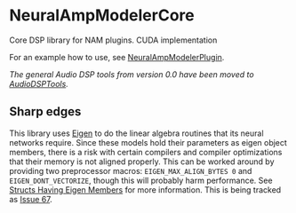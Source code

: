 # NeuralAmpModelerCore
Core DSP library for NAM plugins. CUDA implementation

For an example how to use, see [NeuralAmpModelerPlugin](https://github.com/sdatkinson/NeuralAmpModelerPlugin).

_The general Audio DSP tools from version 0.0 have been moved to [AudioDSPTools](https://github.com/sdatkinson/AudioDSPTools)._

## Sharp edges
This library uses [Eigen](http://eigen.tuxfamily.org) to do the linear algebra routines that its neural networks require. Since these models hold their parameters as eigen object members, there is a risk with certain compilers and compiler optimizations that their memory is not aligned properly. This can be worked around by providing two preprocessor macros: `EIGEN_MAX_ALIGN_BYTES 0` and `EIGEN_DONT_VECTORIZE`, though this will probably harm performance. See [Structs Having Eigen Members](http://eigen.tuxfamily.org/dox-3.2/group__TopicStructHavingEigenMembers.html) for more information. This is being tracked as [Issue 67](https://github.com/sdatkinson/NeuralAmpModelerCore/issues/67).
